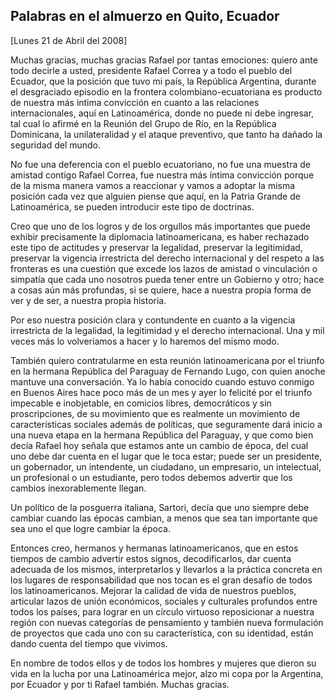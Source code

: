 Palabras en el almuerzo en Quito, Ecuador
-----------------------------------------

[Lunes 21 de Abril del 2008]

Muchas gracias, muchas gracias Rafael por tantas emociones: quiero ante
todo decirle a usted, presidente Rafael Correa y a todo el pueblo del
Ecuador, que la posición que tuvo mi país, la República Argentina,
durante el desgraciado episodio en la frontera colombiano-ecuatoriana es
producto de nuestra más intima convicción en cuanto a las relaciones
internacionales, aquí en Latinoamérica, donde no puede ni debe ingresar,
tal cual lo afirmé en la Reunión del Grupo de Río, en la República
Dominicana, la unilateralidad y el ataque preventivo, que tanto ha
dañado la seguridad del mundo.

No fue una deferencia con el pueblo ecuatoriano, no fue una muestra de
amistad contigo Rafael Correa, fue nuestra más íntima convicción porque
de la misma manera vamos a reaccionar y vamos a adoptar la misma
posición cada vez que alguien piense que aquí, en la Patria Grande de
Latinoamérica, se pueden introducir este tipo de doctrinas.

Creo que uno de los logros y de los orgullos más importantes que puede
exhibir precisamente la diplomacia latinoamericana, es haber rechazado
este tipo de actitudes y preservar la legalidad, preservar la
legitimidad, preservar la vigencia irrestricta del derecho internacional
y del respeto a las fronteras es una cuestión que excede los lazos de
amistad o vinculación o simpatía que cada uno nosotros pueda tener entre
un Gobierno y otro; hace a cosas aún más profundas, si se quiere, hace a
nuestra propia forma de ver y de ser, a nuestra propia historia.

Por eso nuestra posición clara y contundente en cuanto a la vigencia
irrestricta de la legalidad, la legitimidad y el derecho internacional.
Una y mil veces más lo volveríamos a hacer y lo haremos del mismo modo.

También quiero contratularme en esta reunión latinoamericana por el
triunfo en la hermana República del Paraguay de Fernando Lugo, con quien
anoche mantuve una conversación. Ya lo había conocido cuando estuvo
conmigo en Buenos Aires hace poco más de un mes y ayer lo felicité por
el triunfo impecable e inobjetable, en comicios libres, democráticos y
sin proscripciones, de su movimiento que es realmente un movimiento de
características sociales además de políticas, que seguramente dará
inicio a una nueva etapa en la hermana República del Paraguay, y que
como bien decía Rafael hoy señala que estamos ante un cambio de época,
del cual uno debe dar cuenta en el lugar que le toca estar; puede ser un
presidente, un gobernador, un intendente, un ciudadano, un empresario,
un intelectual, un profesional o un estudiante, pero todos debemos
advertir que los cambios inexorablemente llegan.

Un político de la posguerra italiana, Sartori, decía que uno siempre
debe cambiar cuando las épocas cambian, a menos que sea tan importante
que sea uno el que logre cambiar la época.

Entonces creo, hermanos y hermanas latinoamericanos, que en estos
tiempos de cambio advertir estos signos, decodificarlos, dar cuenta
adecuada de los mismos, interpretarlos y llevarlos a la práctica
concreta en los lugares de responsabilidad que nos tocan es el gran
desafío de todos los latinoamericanos. Mejorar la calidad de vida de
nuestros pueblos, articular lazos de unión económicos, sociales y
culturales profundos entre todos los países, para lograr en un círculo
virtuoso reposicionar a nuestra región con nuevas categorías de
pensamiento y también nueva formulación de proyectos que cada uno con su
característica, con su identidad, están dando cuenta del tiempo que
vivimos.

En nombre de todos ellos y de todos los hombres y mujeres que dieron su
vida en la lucha por una Latinoamérica mejor, alzo mi copa por la
Argentina, por Ecuador y por ti Rafael también. Muchas gracias.

 

 
